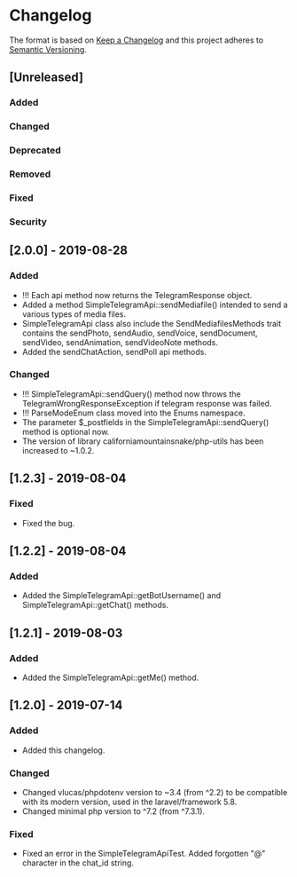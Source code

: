 # Changelog
The format is based on [Keep a Changelog](http://keepachangelog.com/en/1.0.0/)
and this project adheres to [Semantic Versioning](http://semver.org/spec/v2.0.0.html).

## [Unreleased]
### Added
### Changed
### Deprecated
### Removed
### Fixed
### Security


## [2.0.0] - 2019-08-28
### Added
- !!! Each api method now returns the TelegramResponse object.
- Added a method SimpleTelegramApi::sendMediafile() intended to send a various types of media files.
- SimpleTelegramApi class also include the SendMediafilesMethods trait contains the sendPhoto, sendAudio, sendVoice, sendDocument, sendVideo, sendAnimation, sendVideoNote methods.
- Added the sendChatAction, sendPoll api methods.
### Changed
- !!! SimpleTelegramApi::sendQuery() method now throws the TelegramWrongResponseException if telegram response was failed.
- !!! ParseModeEnum class moved into the Enums namespace.
- The parameter $_postfields in the SimpleTelegramApi::sendQuery() method is optional now.
- The version of library californiamountainsnake/php-utils has been increased to ~1.0.2.

## [1.2.3] - 2019-08-04
### Fixed
- Fixed the bug.

## [1.2.2] - 2019-08-04
### Added
- Added the SimpleTelegramApi::getBotUsername() and SimpleTelegramApi::getChat() methods.

## [1.2.1] - 2019-08-03
### Added
- Added the SimpleTelegramApi::getMe() method.

## [1.2.0] - 2019-07-14
### Added
- Added this changelog.
### Changed
- Changed vlucas/phpdotenv version to ~3.4 (from ^2.2) to be compatible with its modern version, used in the laravel/framework 5.8.
- Changed minimal php version to ^7.2 (from ^7.3.1).
### Fixed
- Fixed an error in the SimpleTelegramApiTest. Added forgotten "@" character in the chat_id string.
